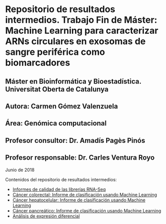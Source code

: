 <h1>Repositorio de resultados intermedios. Trabajo Fin de Máster: Machine Learning para caracterizar ARNs circulares en exosomas de sangre periférica como biomarcadores</h1>
<h2>Máster en Bioinformática y Bioestadística. Universitat Oberta de Catalunya</h2>

## Autora: Carmen Gómez Valenzuela
## Área: Genómica computacional
        
## Profesor consultor: Dr. Amadís Pagès Pinós 
## Profesor responsable: Dr. Carles Ventura Royo

Junio de 2018
      
Contenidos del repositorio de resultados intermedios:
- <a href="https://github.com/carmengmz/circRNA/tree/master/experiment/quality_reports" target="_blank">
          Informes de calidad de las librerías RNA-Seq </a>
          
- <a href="https://carmengmz.github.io/circRNA/experiment/Colorectal-Classify.html" target="_blank"> 
          Cáncer colorectal: Informe de clasificación usando Machine Learning </a>
          
- <a href="https://carmengmz.github.io/circRNA/experiment/Hepatocellular-Classify.html" target="_blank"> 
          Cáncer hepatocelular: Informe de clasificación usando Machine Learning </a>
          
- <a href="https://carmengmz.github.io/circRNA/experiment/Pancreatic-Classify.html" target="_blank"> 
          Cáncer pancreático: Informe de clasificación usando Machine Learning </a>
          
- <a href="https://carmengmz.github.io/circRNA/experiment/DifferentialExpression.html" target="_blank"> 
            Análisis de expresión diferencial </a>
      
